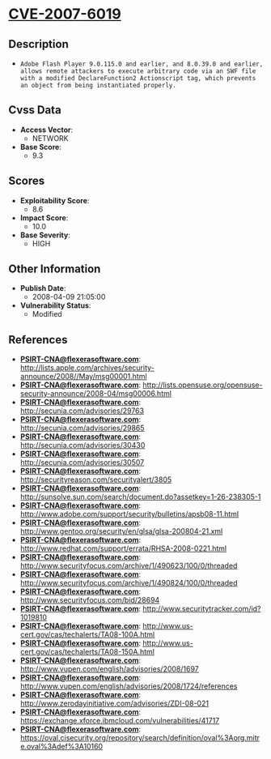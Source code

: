 
# [CVE-2007-6019](https://cve.mitre.org/cgi-bin/cvename.cgi?name=CVE-2007-6019)

## Description

- `Adobe Flash Player 9.0.115.0 and earlier, and 8.0.39.0 and earlier, allows remote attackers to execute arbitrary code via an SWF file with a modified DeclareFunction2 Actionscript tag, which prevents an object from being instantiated properly.`

## Cvss Data

- **Access Vector**:
  - NETWORK
- **Base Score**:
  - 9.3

## Scores

- **Exploitability Score**:
  - 8.6
- **Impact Score**:
  - 10.0
- **Base Severity**:
  - HIGH

## Other Information

- **Publish Date**:
  - 2008-04-09 21:05:00
- **Vulnerability Status**:
  - Modified

## References

- **PSIRT-CNA@flexerasoftware.com**: http://lists.apple.com/archives/security-announce/2008//May/msg00001.html
- **PSIRT-CNA@flexerasoftware.com**: http://lists.opensuse.org/opensuse-security-announce/2008-04/msg00006.html
- **PSIRT-CNA@flexerasoftware.com**: http://secunia.com/advisories/29763
- **PSIRT-CNA@flexerasoftware.com**: http://secunia.com/advisories/29865
- **PSIRT-CNA@flexerasoftware.com**: http://secunia.com/advisories/30430
- **PSIRT-CNA@flexerasoftware.com**: http://secunia.com/advisories/30507
- **PSIRT-CNA@flexerasoftware.com**: http://securityreason.com/securityalert/3805
- **PSIRT-CNA@flexerasoftware.com**: http://sunsolve.sun.com/search/document.do?assetkey=1-26-238305-1
- **PSIRT-CNA@flexerasoftware.com**: http://www.adobe.com/support/security/bulletins/apsb08-11.html
- **PSIRT-CNA@flexerasoftware.com**: http://www.gentoo.org/security/en/glsa/glsa-200804-21.xml
- **PSIRT-CNA@flexerasoftware.com**: http://www.redhat.com/support/errata/RHSA-2008-0221.html
- **PSIRT-CNA@flexerasoftware.com**: http://www.securityfocus.com/archive/1/490623/100/0/threaded
- **PSIRT-CNA@flexerasoftware.com**: http://www.securityfocus.com/archive/1/490824/100/0/threaded
- **PSIRT-CNA@flexerasoftware.com**: http://www.securityfocus.com/bid/28694
- **PSIRT-CNA@flexerasoftware.com**: http://www.securitytracker.com/id?1019810
- **PSIRT-CNA@flexerasoftware.com**: http://www.us-cert.gov/cas/techalerts/TA08-100A.html
- **PSIRT-CNA@flexerasoftware.com**: http://www.us-cert.gov/cas/techalerts/TA08-150A.html
- **PSIRT-CNA@flexerasoftware.com**: http://www.vupen.com/english/advisories/2008/1697
- **PSIRT-CNA@flexerasoftware.com**: http://www.vupen.com/english/advisories/2008/1724/references
- **PSIRT-CNA@flexerasoftware.com**: http://www.zerodayinitiative.com/advisories/ZDI-08-021
- **PSIRT-CNA@flexerasoftware.com**: https://exchange.xforce.ibmcloud.com/vulnerabilities/41717
- **PSIRT-CNA@flexerasoftware.com**: https://oval.cisecurity.org/repository/search/definition/oval%3Aorg.mitre.oval%3Adef%3A10160
